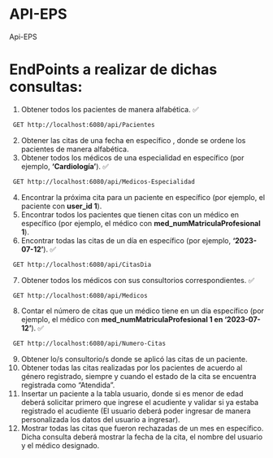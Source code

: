 # API-EPS

Api-EPS

# EndPoints a realizar de dichas consultas:

1. Obtener todos los pacientes de manera alfabética. ✅

```bash
 GET http://localhost:6080/api/Pacientes
```

2. Obtener las citas de una fecha en específico , donde se ordene los pacientes de manera alfabética.
3. Obtener todos los médicos de una especialidad en específico (por ejemplo, **‘Cardiología’**). ✅

```bash
 GET http://localhost:6080/api/Medicos-Especialidad
```

4. Encontrar la próxima cita para un paciente en específico (por ejemplo, el paciente con **user_id 1**).
5. Encontrar todos los pacientes que tienen citas con un médico en específico (por ejemplo, el médico con **med_numMatriculaProfesional 1**).
6. Encontrar todas las citas de un día en específico (por ejemplo, **‘2023-07-12’**). ✅

```bash
 GET http://localhost:6080/api/CitasDia
```

7. Obtener todos los médicos con sus consultorios correspondientes. ✅

```bash
 GET http://localhost:6080/api/Medicos
```

8. Contar el número de citas que un médico tiene en un día específico (por ejemplo, el médico con **med_numMatriculaProfesional 1 en ‘2023-07-12’**). ✅

```bash
 GET http://localhost:6080/api/Numero-Citas
```

9. Obtener lo/s consultorio/s donde se aplicó las citas de un paciente.
10. Obtener todas las citas realizadas por los pacientes de acuerdo al género registrado, siempre y cuando el estado de la cita se encuentra registrada como “Atendida”.
11. Insertar un paciente a la tabla usuario, donde si es menor de edad deberá solicitar primero que ingrese el acudiente y validar si ya estaba registrado el acudiente (El usuario deberá poder ingresar de manera personalizada los datos del usuario a ingresar).
12. Mostrar todas las citas que fueron rechazadas de un mes en específico. Dicha consulta deberá mostrar la fecha de la cita, el nombre del usuario y el médico designado.
